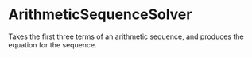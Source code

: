 # ArithmeticSequenceSolver
Takes the first three terms of an arithmetic sequence, and produces the equation for the sequence.
